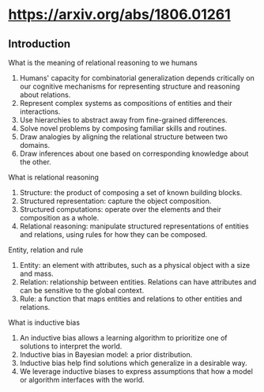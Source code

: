 # https://arxiv.org/abs/1806.01261

## Introduction

What is the meaning of relational reasoning to we humans

1. Humans' capacity for combinatorial generalization depends critically on our cognitive mechanisms for representing structure and reasoning about relations.
2. Represent complex systems as compositions of entities and their interactions.
3. Use hierarchies to abstract away from fine-grained differences.
4. Solve novel problems by composing familiar skills and routines.
5. Draw analogies by aligning the relational structure between two domains.
6. Draw inferences about one based on corresponding knowledge about the other.

What is relational reasoning

1. Structure: the product of composing a set of known building blocks.
2. Structured representation: capture the object composition.
3. Structured computations: operate over the elements and their composition as a whole.
4. Relational reasoning: manipulate structured representations of entities and relations, using rules for how they can be composed.

Entity, relation and rule

1. Entity: an element with attributes, such as a physical object with a size and mass.
2. Relation: relationship between entities. Relations can have attributes and can be sensitive to the global context.
3. Rule: a function that maps entities and relations to other entities and relations.

What is inductive bias

1. An inductive bias allows a learning algorithm to prioritize one of solutions to interpret the world.
2. Inductive bias in Bayesian model: a prior distribution.
3. Inductive bias help find solutions which generalize in a desirable way.
4. We leverage inductive biases to express assumptions that how a model or algorithm interfaces with the world.

